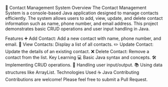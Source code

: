 📇 Contact Management System
Overview
The Contact Management System is a console-based Java application designed to manage contacts efficiently. 
The system allows users to add, view, update, and delete contact information such as name, phone number, and email address. 
This project demonstrates basic CRUD operations and user input handling in Java.

Features
➕ Add Contact: Add a new contact with name, phone number, and email.
📄 View Contacts: Display a list of all contacts.
✏️ Update Contact: Update the details of an existing contact.
❌ Delete Contact: Remove a contact from the list.
Key Learning
💻 Basic Java syntax and concepts.
🛠️ Implementing CRUD operations.
🔄 Handling user input/output.
📚 Using data structures like ArrayList.
Technologies Used
☕ Java
Contributing
Contributions are welcome! Please feel free to submit a Pull Request.

